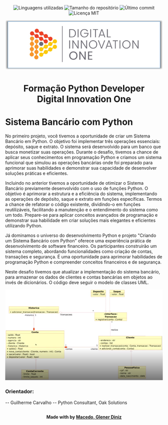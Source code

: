 <!-- Badges session -->
<p align="center">  
  <!-- languages -->
  <img src="https://img.shields.io/github/languages/count/pleiterson/academia-digital-dio?style=social" alt="Linguagens utilizadas">
  <!-- repo size -->
  <img src="https://img.shields.io/github/repo-size/Pleiterson/academia-digital-dio?style=social" alt="Tamanho do repositório">
  <!-- last commit -->
  <img src="https://img.shields.io/github/last-commit/Pleiterson/academia-digital-dio?style=social" alt="Último commit">
  <!-- licence MIT -->
  <img src="https://img.shields.io/github/license/Pleiterson/academia-digital-dio?style=social" alt="Licença MIT">
</p>

<!--Banner session-->
<p align="center"><img src="./img/banner.png" alt="banner"></p>

<!--About session-->
<h1 align="center">Formação Python Developer<br>Digital Innovation One</h1>

# Sistema Bancário com Python
No primeiro projeto, você tivemos a oportunidade de criar um Sistema Bancário em Python. O objetivo foi implementar três operações essenciais: depósito, saque e extrato. O sistema será desenvolvido para um banco que busca monetizar suas operações. Durante o desafio, tivemos a chance de aplicar seus conhecimentos em programação Python e criamos um sistema funcional que simulou as operações bancárias onde foi preparado para aprimorar suas habilidades e demonstrar sua capacidade de desenvolver soluções práticas e eficientes.

Incluindo no anterior tivemos a oportunidade de otimizar o Sistema Bancário previamente desenvolvido com o uso de funções Python. O objetivo é aprimorar a estrutura e a eficiência do sistema, implementando as operações de depósito, saque e extrato em funções específicas. Termos a chance de refatorar o código existente, dividindo-o em funções reutilizáveis, facilitando a manutenção e o entendimento do sistema como um todo. Prepare-se para aplicar conceitos avançados de programação e demonstrar sua habilidade em criar soluções mais elegantes e eficientes utilizando Python.

Já dominamos o universo do desenvolvimento Python e projeto "Criando um Sistema Bancário com Python" oferece uma experiência prática de desenvolvimento de software financeiro. Os participantes construirão um sistema completo, abordando funcionalidades como criação de contas, transações e segurança. É uma oportunidade para aprimorar habilidades de programação Python e compreender conceitos financeiros e de segurança.

Neste desafio tivemos que atualizar a implementação do sistema bancário, para armazenar os dados de clientes e contas bancárias em objetos ao invés de dicionários. O código deve seguir o modelo de classes UML.

<!--UML session-->
<p align="center"><img src="./img/UML.png" alt="UML"></p>

### Orientador:
-- Guilherme Carvalho
-- Python Consultant, Oak Solutions


##
<!--Bottom session-->
<h4 align=center>Made with by <a href="https://www.linkedin.com/in/gdmacedo/">Macedo, Glener Diniz</a></h4>